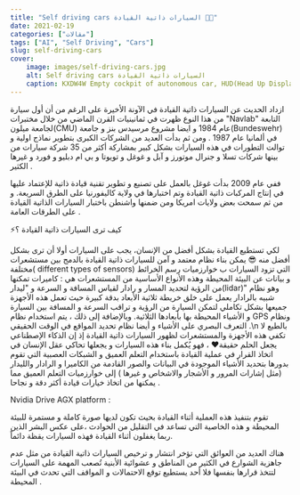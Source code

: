 ```yaml
---
title: "Self driving cars السيارات ذاتية القيادة 🧐🚗"
date: 2021-02-19
categories: ["مقالات"]
tags: ["AI", "Self Driving", "Cars"]
slug: self-driving-cars
cover:
    image: images/self-driving-cars.jpg
    alt: Self driving cars السيارات ذاتية القيادة
    caption: KXDW4W Empty cockpit of autonomous car, HUD(Head Up Display) and digital speedometer. self-driving vehicle
---
```


ازداد الحديث عن السيارات ذاتية القيادة في الآونة الأخيرة على الرغم من أن أول سيارة من هذا النوع ظهرت في ثمانينيات القرن الماضي من خلال مختبرات "Navlab" التابعة لجامعة ميلون(CMU) عام 1984 و ايضا مشروع مرسيدس بنز و جامعة(Bundeswehr) في ألمانيا عام 1987 . ومن ثم بدأت العديد من الشركات الكبرى بتطوير نماذج اولية و توالت التطورات في هذه السيارات بشكل كبير بمشاركة أكثر من 35 شركة سيارات من بينها شركات تسلا و جنرال موتورز و آبل و غوغل و تويوتا و بي ام دبليو و فورد و غيرها الكثير .

 ففي عام 2009 بدأت غوغل بالعمل على تصنيع و تطوير تقنية قيادة ذاتية للإعتماد عليها في إنتاج المركبات ذاتية القيادة وتم اختبارها في ولاية كاليفورنيا على الطرق السريعة. و من ثم سمحت بعض ولايات امريكا ومن ضمنها واشنطن باختبار السيارات الذاتية القيادة على الطرقات العامة . 

 ⚡كيف ترى السيارات ذاتية القيادة ؟ 

 لكي تستطيع القيادة بشكل أفضل من الإنسان، يجب على السيارات أولا أن ترى بشكل أفضل منه 😎 يمكن بناء نظام معتمد و آمن للسيارات ذاتية القيادة بالدمج بين مستشعرات مختلفة( different types of sensors) التي تزود السيارات ب خوارزميات رسم الخرائط و بيانات عن البيئة المحيطة وهذه الأنواع الأساسية من المستشعرات هي : كاميرات تمكنها من الرؤية لتحديد المسار و رادار لقياس المسافة و السرعة و "ليدار(lidar)" وهو نظام شبيه بالرادار يعمل على خلق خريطة ثلاثية الأبعاد بدقة كبيرة حيث تعمل هذه الأجهزة جميعها بشكل تكاملي لتمكن السيارة من الرؤية و تراقب السرعة و المسافة بين السيارة و الأشياء المحيطة بها بأبعادها الثلاثية. وبالإضافة إلى ذلك ، يتم استخدام نظام GPS ونظام التعرف البصري على الأشياء و أيضا نظام تحديد المواقع في الوقت الحقيقي .\n بالطبع لا تكفي هذه الأجهزة والمستشعرات لظهور السيارات ذاتية القيادة إذ إن الذكاء الإصطناعي يجعل الحلم حقيقة♥️ ، فهو يُكمل بناء هذه السيارات و يجعلها تحاكي عقل الإنسان في اتخاذ القرار في عملية القيادة باستخدام التعلم العميق و الشبكات العصبية التي تقوم بدورها بتحديد الأشياء الموجودة في البيانات والصور القادمة من الكاميرا و الرادار والليدار (مثل إشارات المرور و الأشجار والاشخاص و غيرها ) إلى خوارزميات التعلم العميق مما يمكنها من اتخاذ خيارات  قيادة أكثر دقة و نجاحا .

 Nvidia Drive AGX platform :

 تقوم بتنفيذ هذه العملية أثناء القيادة بحيث تكون لديها صورة كاملة و مستمرة للبيئة المحيطة و هذه الخاصية التي تساعد في التقليل من الحوادث ،على عكس البشر الذين ربما يغفلون أثناء القيادة فهذه السيارات يقظة دائماً.

 هناك العديد من العوائق التي تؤخر انتشار و ترخيص السيارات ذاتية القيادة من مثل عدم جاهزية الشوارع في الكثير من المناطق و عشوائية الأبنية تُصعب المهمة على السيارات لتتخذ قرارها بنفسها فلا أحد يستطيع توقع الاحتمالات و المواقف التي تحدث في البيئة المحيطة . 





